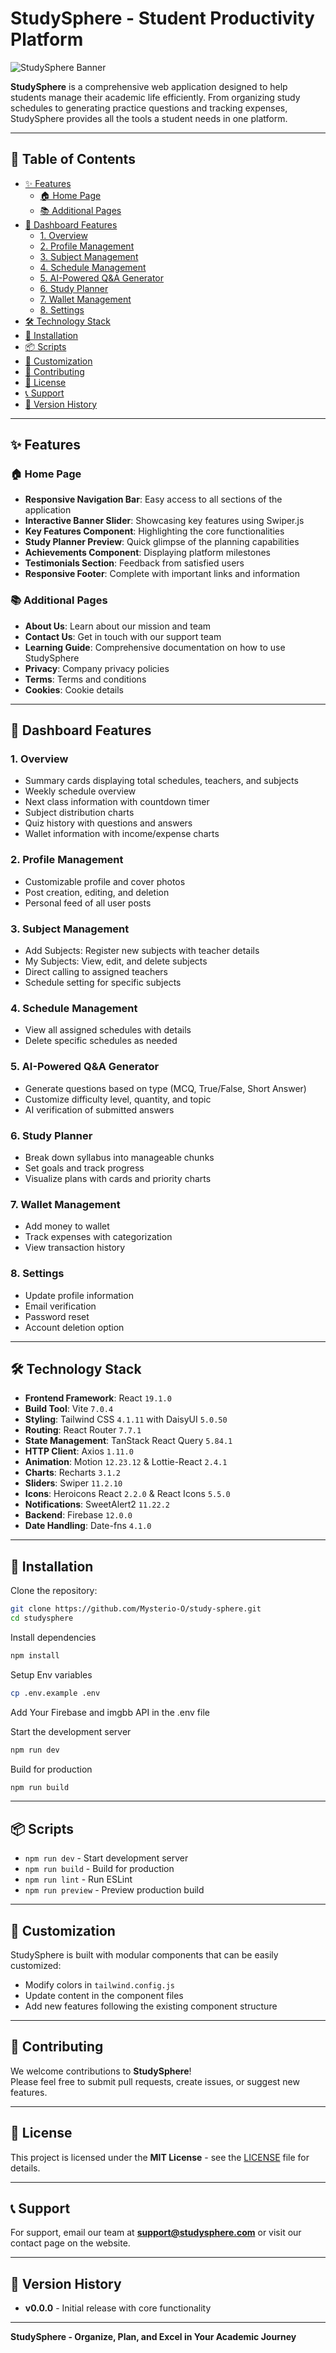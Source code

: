 # StudySphere - Student Productivity Platform  

![StudySphere Banner](https://i.ibb.co.com/tPQRGKRx/Screenshot-2025-09-10-170702.png)

**StudySphere** is a comprehensive web application designed to help students manage their academic life efficiently. From organizing study schedules to generating practice questions and tracking expenses, StudySphere provides all the tools a student needs in one platform.  

---

## 📑 Table of Contents  

- [✨ Features](#-features)  
  - [🏠 Home Page](#-home-page)  
  - [📚 Additional Pages](#-additional-pages)  
- [🎯 Dashboard Features](#-dashboard-features)  
  - [1. Overview](#1-overview)  
  - [2. Profile Management](#2-profile-management)  
  - [3. Subject Management](#3-subject-management)  
  - [4. Schedule Management](#4-schedule-management)  
  - [5. AI-Powered Q&A Generator](#5-ai-powered-qa-generator)  
  - [6. Study Planner](#6-study-planner)  
  - [7. Wallet Management](#7-wallet-management)  
  - [8. Settings](#8-settings)  
- [🛠️ Technology Stack](#️-technology-stack)  
- [🚀 Installation](#-installation)  
- [📦 Scripts](#-scripts)  
- [🎨 Customization](#-customization)  
- [🤝 Contributing](#-contributing)  
- [📄 License](#-license)  
- [📞 Support](#-support)  
- [🔄 Version History](#-version-history)  

---

## ✨ Features  

### 🏠 Home Page  
- **Responsive Navigation Bar**: Easy access to all sections of the application  
- **Interactive Banner Slider**: Showcasing key features using Swiper.js  
- **Key Features Component**: Highlighting the core functionalities  
- **Study Planner Preview**: Quick glimpse of the planning capabilities  
- **Achievements Component**: Displaying platform milestones  
- **Testimonials Section**: Feedback from satisfied users  
- **Responsive Footer**: Complete with important links and information  

### 📚 Additional Pages  
- **About Us**: Learn about our mission and team  
- **Contact Us**: Get in touch with our support team  
- **Learning Guide**: Comprehensive documentation on how to use StudySphere  
- **Privacy**: Company privacy policies
- **Terms**: Terms and conditions
- **Cookies**: Cookie details

---

## 🎯 Dashboard Features  

### 1. Overview  
- Summary cards displaying total schedules, teachers, and subjects  
- Weekly schedule overview  
- Next class information with countdown timer  
- Subject distribution charts  
- Quiz history with questions and answers  
- Wallet information with income/expense charts  

### 2. Profile Management  
- Customizable profile and cover photos  
- Post creation, editing, and deletion  
- Personal feed of all user posts  

### 3. Subject Management  
- Add Subjects: Register new subjects with teacher details  
- My Subjects: View, edit, and delete subjects  
- Direct calling to assigned teachers  
- Schedule setting for specific subjects  

### 4. Schedule Management  
- View all assigned schedules with details  
- Delete specific schedules as needed  

### 5. AI-Powered Q&A Generator  
- Generate questions based on type (MCQ, True/False, Short Answer)  
- Customize difficulty level, quantity, and topic  
- AI verification of submitted answers  

### 6. Study Planner  
- Break down syllabus into manageable chunks  
- Set goals and track progress  
- Visualize plans with cards and priority charts  

### 7. Wallet Management  
- Add money to wallet  
- Track expenses with categorization  
- View transaction history  

### 8. Settings  
- Update profile information  
- Email verification  
- Password reset  
- Account deletion option  

---

## 🛠️ Technology Stack  

- **Frontend Framework**: React `19.1.0`  
- **Build Tool**: Vite `7.0.4`  
- **Styling**: Tailwind CSS `4.1.11` with DaisyUI `5.0.50`  
- **Routing**: React Router `7.7.1`  
- **State Management**: TanStack React Query `5.84.1`  
- **HTTP Client**: Axios `1.11.0`  
- **Animation**: Motion `12.23.12` & Lottie-React `2.4.1`  
- **Charts**: Recharts `3.1.2`  
- **Sliders**: Swiper `11.2.10`  
- **Icons**: Heroicons React `2.2.0` & React Icons `5.5.0`  
- **Notifications**: SweetAlert2 `11.22.2`  
- **Backend**: Firebase `12.0.0`  
- **Date Handling**: Date-fns `4.1.0`  

---

## 🚀 Installation  

Clone the repository:  
```bash
git clone https://github.com/Mysterio-O/study-sphere.git
cd studysphere
```
Install dependencies
```bash
npm install
```
Setup Env variables
```bash
cp .env.example .env
```
Add Your Firebase and imgbb API in the .env file

Start the development server
```bash
npm run dev
```
Build for production
```bash
npm run build
```
---

## 📦 Scripts  

- `npm run dev` - Start development server  
- `npm run build` - Build for production  
- `npm run lint` - Run ESLint  
- `npm run preview` - Preview production build  

---

## 🎨 Customization  

StudySphere is built with modular components that can be easily customized:  

- Modify colors in `tailwind.config.js`  
- Update content in the component files  
- Add new features following the existing component structure  

---

## 🤝 Contributing  

We welcome contributions to **StudySphere**!  
Please feel free to submit pull requests, create issues, or suggest new features.  

---

## 📄 License  

This project is licensed under the **MIT License** - see the [LICENSE](LICENSE) file for details.  

---

## 📞 Support  

For support, email our team at **support@studysphere.com** or visit our contact page on the website.  

---

## 🔄 Version History  

- **v0.0.0** - Initial release with core functionality  

---

**StudySphere - Organize, Plan, and Excel in Your Academic Journey**  
